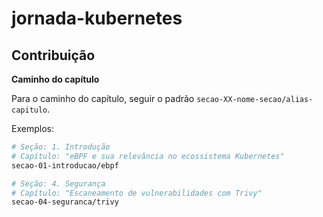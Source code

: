 # jornada-kubernetes

## Contribuição

**Caminho do capítulo**

Para o caminho do capítulo, seguir o padrão `secao-XX-nome-secao/alias-capitulo`.

Exemplos:
```sh
# Seção: 1. Introdução
# Capítulo: "eBPF e sua relevância no ecossistema Kubernetes"
secao-01-introducao/ebpf

# Seção: 4. Segurança
# Capítulo: "Escaneamento de vulnerabilidades com Trivy"
secao-04-seguranca/trivy
```